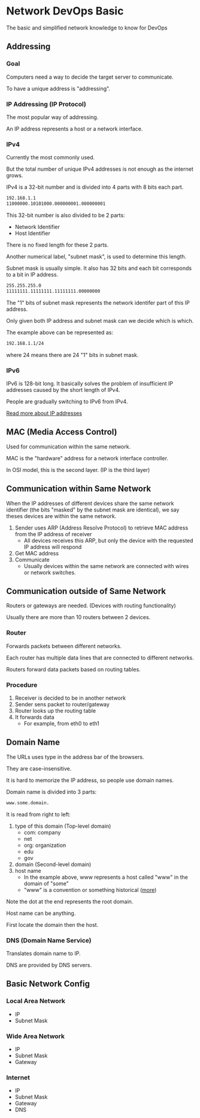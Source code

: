 # Network DevOps Basic

The basic and simplified network knowledge to know for DevOps

## Addressing

### Goal

Computers need a way to decide the target server to communicate.

To have a unique address is "addressing".

### IP Addressing (IP Protocol)

The most popular way of addressing.

An IP address represents a host or a network interface.

### IPv4

Currently the most commonly used.

But the total number of unique IPv4 addresses is not enough as the internet grows.

IPv4 is a 32-bit number and is divided into 4 parts with 8 bits each part.

```bash
192.168.1.1
11000000.10101000.000000001.000000001
```

This 32-bit number is also divided to be 2 parts:

* Network Identifier
* Host Identifier

There is no fixed length for these 2 parts.

Another numerical label, "subnet mask", is used to determine this length.

Subnet mask is usually simple. It also has 32 bits and each bit corresponds to a bit in IP address.

```bash
255.255.255.0
11111111.11111111.11111111.00000000
```

The "1" bits of subnet mask represents the network identifer part of this IP address. 

Only given both IP address and subnet mask can we decide which is which.

The example above can be represented as:

```bash
192.168.1.1/24
```

where 24 means there are 24 "1" bits in subnet mask.

### IPv6

IPv6 is 128-bit long. It basically solves the problem of insufficient IP addresses caused by the short length of IPv4.

People are gradually switching to IPv6 from IPv4.

[Read more about IP addresses](https://www.cisco.com/c/en/us/about/press/internet-protocol-journal/back-issues/table-contents-12/ip-addresses.html)

## MAC (Media Access Control)

Used for communication within the same network.

MAC is the "hardware" address for a network interface controller.

In OSI model, this is the second layer. (IP is the third layer)

## Communication within Same Network

When the IP addresses of different devices share the same network identifier
(the bits "masked" by the subnet mask are identical), we say theses devices
are within the same network.

1. Sender uses ARP (Address Resolve Protocol) to retrieve MAC address from the IP address of receiver
     * All devices receives this ARP, but only the device with the requested IP address will respond
2. Get MAC address
3. Communicate
     * Usually devices within the same network are connected with wires or network switches.

## Communication outside of Same Network

Routers or gateways are needed. (Devices with routing functionality)

Usually there are more than 10 routers between 2 devices.

### Router

Forwards packets between different networks.

Each router has multiple data lines that are connected to different networks.

Routers forward data packets based on routing tables.

### Procedure

1. Receiver is decided to be in another network
2. Sender sens packet to router/gateway
3. Router looks up the routing table
4. It forwards data
    * For example, from eth0 to eth1

## Domain Name

The URLs uses type in the address bar of the browsers.

They are case-insensitive.

It is hard to memorize the IP address, so people use domain names.

Domain name is divided into 3 parts:

```bash
www.some.domain.
```

It is read from right to left:

1. type of this domain (Top-level domain)
    * com: company
    * net
    * org: organization
    * edu
    * gov
2. domain (Second-level domain)
3. host name
    * In the example above, www represents a host called "www" in the domain of "some"
    * "www" is a convention or something historical ([more](https://serverfault.com/questions/145777/what-s-the-point-in-having-www-in-a-url))

Note the dot at the end represents the root domain.

Host name can be anything.

First locate the domain then the host.

### DNS (Domain Name Service)

Translates domain name to IP.

DNS are provided by DNS servers.

## Basic Network Config

### Local Area Network

* IP
* Subnet Mask

### Wide Area Network

* IP
* Subnet Mask
* Gateway

### Internet

* IP
* Subnet Mask
* Gateway
* DNS